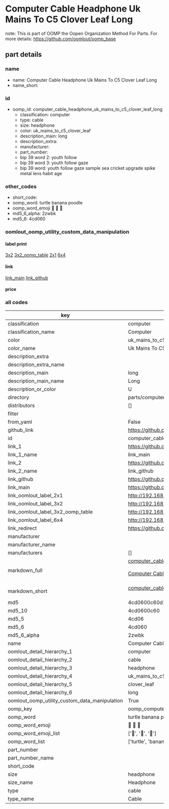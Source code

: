 # Computer Cable Headphone Uk Mains To C5 Clover Leaf Long  

note: This is part of OOMP the Oopen Organization Method For Parts. For more details: https://github.com/oomlout/oomp_base

##  part details
  







### name
* name: Computer Cable Headphone Uk Mains To C5 Clover Leaf Long
* name_short: 
### id
* oomp_id: computer_cable_headphone_uk_mains_to_c5_clover_leaf_long
  * classification: computer
  * type: cable
  * size: headphone
  * color: uk_mains_to_c5_clover_leaf
  * description_main: long
  * description_extra: 
  * manufacturer: 
  * part_number: 
  * bip 39 word 2: youth follow
  * bip 39 word 3: youth follow gaze
  * bip 39 word: youth follow gaze sample sea cricket upgrade spike metal lens habit age

### other_codes
* short_code: 
* oomp_word: turtle banana poodle
* oomp_word_emoji :turtle: :banana: :poodle:
* md5_6_alpha: 2zwbk
* md5_6: 4cd060






### oomlout_oomp_utility_custom_data_manipulation
#### label print
[3x2](http://192.168.1.245:1112/?label=oomp%202zwbk)
[3x2_oomp_table](http://192.168.1.108:1112/?label=oomp%202zwbk)
[2x1](http://192.168.1.242:1112/?label=oomp%202zwbk)
[6x4](http://192.168.1.55:1112/?label=oomp%202zwbk)    

#### link

[link_main](https://github.com/oomlout/oomlout_oomp_version_1_messy/tree/main/parts/computer_cable_headphone_uk_mains_to_c5_clover_leaf_long) [link_github](https://github.com/oomlout/oomlout_oomp_version_1_messy/tree/main/parts/computer_cable_headphone_uk_mains_to_c5_clover_leaf_long)                             

#### price







### all codes 
| key | value |  
| --- | --- |  
| classification | computer |  
| classification_name | Computer |  
| color | uk_mains_to_c5_clover_leaf |  
| color_name | Uk Mains To C5 Clover Leaf |  
| description_extra |  |  
| description_extra_name |  |  
| description_main | long |  
| description_main_name | Long |  
| description_or_color | U  |  
| directory | parts/computer_cable_headphone_uk_mains_to_c5_clover_leaf_long |  
| distributors | [] |  
| filter |  |  
| from_yaml | False |  
| github_link | https://github.com/oomlout/oomlout_oomp_part_src/tree/main/parts/computer_cable_headphone_uk_mains_to_c5_clover_leaf_long |  
| id | computer_cable_headphone_uk_mains_to_c5_clover_leaf_long |  
| link_1 | https://github.com/oomlout/oomlout_oomp_version_1_messy/tree/main/parts/computer_cable_headphone_uk_mains_to_c5_clover_leaf_long |  
| link_1_name | link_main |  
| link_2 | https://github.com/oomlout/oomlout_oomp_version_1_messy/tree/main/parts/computer_cable_headphone_uk_mains_to_c5_clover_leaf_long |  
| link_2_name | link_github |  
| link_github | https://github.com/oomlout/oomlout_oomp_version_1_messy/tree/main/parts/computer_cable_headphone_uk_mains_to_c5_clover_leaf_long |  
| link_main | https://github.com/oomlout/oomlout_oomp_version_1_messy/tree/main/parts/computer_cable_headphone_uk_mains_to_c5_clover_leaf_long |  
| link_oomlout_label_2x1 | http://192.168.1.242:1112/?label=oomp%202zwbk |  
| link_oomlout_label_3x2 | http://192.168.1.245:1112/?label=oomp%202zwbk |  
| link_oomlout_label_3x2_oomp_table | http://192.168.1.108:1112/?label=oomp%202zwbk |  
| link_oomlout_label_6x4 | http://192.168.1.55:1112/?label=oomp%202zwbk |  
| link_redirect | https://github.com/oomlout/oomlout_oomp_version_1_messy/tree/main/parts/computer_cable_headphone_uk_mains_to_c5_clover_leaf_long |  
| manufacturer |  |  
| manufacturer_name |  |  
| manufacturers | [] |  
| markdown_full | [computer_cable_headphone_uk_mains_to_c5_clover_leaf_long](none)<br>[](none)<br>[Computer Cable Headphone Uk Mains To C5 Clover Leaf Long](none)<br><br> |  
| markdown_short | [computer_cable_headphone_uk_mains_to_c5_clover_leaf_long](none)<br><br> |  
| md5 | 4cd0600c60d1ddd4cde0fbf0c156affb |  
| md5_10 | 4cd0600c60 |  
| md5_5 | 4cd06 |  
| md5_6 | 4cd060 |  
| md5_6_alpha | 2zwbk |  
| name | Computer Cable Headphone Uk Mains To C5 Clover Leaf Long |  
| oomlout_detail_hierarchy_1 | computer |  
| oomlout_detail_hierarchy_2 | cable |  
| oomlout_detail_hierarchy_3 | headphone |  
| oomlout_detail_hierarchy_4 | uk_mains_to_c5 |  
| oomlout_detail_hierarchy_5 | clover_leaf |  
| oomlout_detail_hierarchy_6 | long |  
| oomlout_oomp_utility_custom_data_manipulation | True |  
| oomp_key | oomp_computer_cable_headphone_uk_mains_to_c5_clover_leaf_long |  
| oomp_word | turtle banana poodle |  
| oomp_word_emoji | :turtle: :banana: :poodle: |  
| oomp_word_emoji_list | [':turtle:', ':banana:', ':poodle:'] |  
| oomp_word_list | ['turtle', 'banana', 'poodle'] |  
| part_number |  |  
| part_number_name |  |  
| short_code |  |  
| size | headphone |  
| size_name | Headphone |  
| type | cable |  
| type_name | Cable |  
